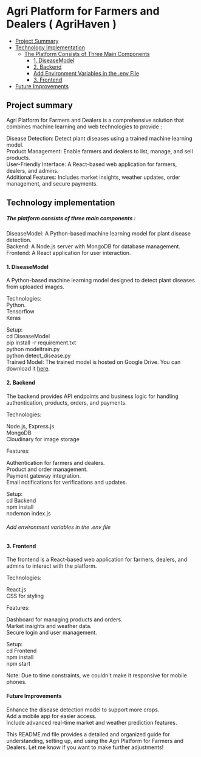 # Agri Platform for Farmers and Dealers ( AgriHaven )

- [Project Summary](#project-summary)
- [Technology Implementation](#technology-implementation)
  - [The Platform Consists of Three Main Components](#the-platform-consists-of-three-main-components)
    - [1. DiseaseModel](#1-diseasemodel)
    - [2. Backend](#2-backend)
    - [Add Environment Variables in the .env File](#add-environment-variables-in-the-env-file)
    - [3. Frontend](#3-frontend)
- [Future Improvements](#future-improvements)


## Project summary

Agri Platform for Farmers and Dealers is a comprehensive solution that combines machine learning and web technologies to provide :  

Disease Detection: Detect plant diseases using a trained machine learning model.  
Product Management: Enable farmers and dealers to list, manage, and sell products.  
User-Friendly Interface: A React-based web application for farmers, dealers, and admins.  
Additional Features: Includes market insights, weather updates, order management, and secure payments.  


## Technology implementation

##### The platform consists of three main components :

DiseaseModel: A Python-based machine learning model for plant disease detection.  
Backend: A Node.js server with MongoDB for database management.  
Frontend: A React application for user interaction.  

#### 1. DiseaseModel
A Python-based machine learning model designed to detect plant diseases from uploaded images.  

Technologies:  
Python.  
Tensorflow  
Keras  

Setup:  
cd DiseaseModel  
pip install -r requirement.txt  
python modeltrain.py  
python detect_disease.py  
Trained Model: The trained model is hosted on Google Drive. You can download it [here](https://drive.google.com/file/d/1Saf949PPLOmf9rAFFGfRFJaXZxm2Tb5w/view).  

#### 2. Backend
The backend provides API endpoints and business logic for handling authentication, products, orders, and payments.  

Technologies:  

Node.js, Express.js  
MongoDB  
Cloudinary for image storage 

Features:  

Authentication for farmers and dealers.  
Product and order management.  
Payment gateway integration.  
Email notifications for verifications and updates.  

Setup:  
cd Backend  
npm install  
nodemon index.js  
###### Add environment variables in the .env file

#### 3. Frontend
The frontend is a React-based web application for farmers, dealers, and admins to interact with the platform.  

Technologies:  

React.js  
CSS for styling  

Features:  

Dashboard for managing products and orders.  
Market insights and weather data.  
Secure login and user management.  

Setup:  
cd Frontend  
npm install  
npm start  

Note: Due to time constraints, we couldn't make it responsive for mobile phones.

#### Future Improvements
Enhance the disease detection model to support more crops.  
Add a mobile app for easier access.  
Include advanced real-time market and weather prediction features.  

This README.md file provides a detailed and organized guide for understanding, setting up, and using the Agri Platform for Farmers and Dealers. Let me know if you want to make further adjustments!
